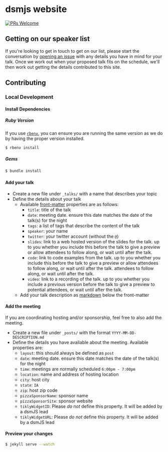 # dsmjs website

[![PRs Welcome](https://img.shields.io/badge/PRs-welcome-brightgreen.svg?style=flat-square)](http://makeapullrequest.com)

## Getting on our speaker list

If you're looking to get in touch to get on our list, please start the
conversation by [opening an issue](https://github.com/dsmjs/talk-proposals/issues)
with any details you have in mind for your talk. Once we work out when your
proposed talk fits on the schedule, we'll then work out getting the details
contributed to this site.

## Contributing

### Local Development

#### Install Dependencies

##### Ruby Version

If you use [`rbenv`](https://github.com/rbenv/rbenv), you can ensure you are
running the same version as we do by having the proper version installed.

```sh
$ rbenv install
```

##### Gems

```sh
$ bundle install
```

#### Add your talk

* Create a new file under `_talks/` with a name that describes your topic
* Define the details about your talk
  * Available [front-matter](https://jekyllrb.com/docs/frontmatter/) properties
    are as follows:
    * `title`: title of the talk
    * `date`: meeting date. ensure this date matches the date of the talk(s) for
      the night
    * `tags`: a list of tags that describe the content of the talk
    * `speaker`: your name
    * `twitter`: your twitter account (without the `@`)
    * `slides`: link to a web hosted version of the slides for the talk. up to
      you whether you include this before the talk to give a preview or allow
      attendees to follow along, or wait until after the talk.
    * `code`: link to code examples from the talk. up to you whether you include
      this before the talk to give a preview or allow attendees to follow along,
      or wait until after the talk.
      attendees to follow along, or wait until after the talk.
    * `video`: link to a recording of the talk. up to you whether you include
      a previous version before the talk to give a preview to potential
      attendees, or wait until after the talk.
  * Add your talk description as [markdown](https://daringfireball.net/projects/markdown/)
    below the front-matter

#### Add the meeting

If you are coordinating hosting and/or sponsorship, feel free to also add the
meeting.

* Create a new file under `_posts/` with the format `YYYY-MM-DD-DESCRIPTION.md`
* Define the details you have available about the meeting. Available properties
  are:
  * `layout`: this should always be defined as `post`
  * `date`: meeting date. ensure this date matches the date of the talk(s) for
    the night
  * `time`: meetings are normally scheduled `6:00pm - 7:00pm`
  * `location`: name and address of hosting location
  * `city`: host city
  * `state`: `IA`
  * `zip`: host zip code
  * `pizzaSponsorName`: sponsor name
  * `pizzaSponsorSite`: sponsor website
  * `tiklyWidgetID`: Please _do not_ define this property. It will be added by a
    dsmJS lead
  * `tiklyWidgetURL`: Please _do not_ define this property. It will be added by
    a dsmJS lead

#### Preview your changes

```sh
$ jekyll serve --watch
```
